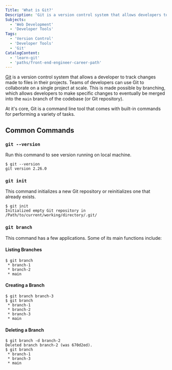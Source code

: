 ```yaml
---
Title: 'What is Git?'
Description: 'Git is a version control system that allows developers to track changes made to their project files. Teams can use Git to collaborate on projects at scale.'
Subjects:
  - 'Web Development'
  - 'Developer Tools'
Tags:
  - 'Version Control'
  - 'Developer Tools'
  - 'Git'
CatalogContent:
  - 'learn-git'
  - 'paths/front-end-engineer-career-path'
---
```


[Git](https://git-scm.com) is a version control system that allows a developer to track changes made to files in their projects. Teams of developers can use Git to collaborate on a single project at scale. This is made possible by branching, which allows developers to make specific changes to eventually be merged into the `main` branch of the codebase (or Git repository).

At it's core, Git is a command line tool that comes with built-in commands for performing a variety of tasks.

## Common Commands

### `git --version`

Run this command to see version running on local machine.

```
$ git --version
git version 2.26.0
```

### `git init`

This command initializes a new Git repository or reinitializes one that already exists.

```
$ git init
Initialized empty Git repository in /Path/to/current/working/directory/.git/
```

### `git branch`

This command has a few applications. Some of its main functions include:

#### Listing Branches

```
$ git branch
 * branch-1
 * branch-2
 * main
```

#### Creating a Branch

```
$ git branch branch-3
$ git branch
 * branch-1
 * branch-2
 * branch-3
 * main
```

#### Deleting a Branch

```
$ git branch -d branch-2
Deleted branch branch-2 (was 670d2ed).
$ git branch
 * branch-1
 * branch-3
 * main
```
